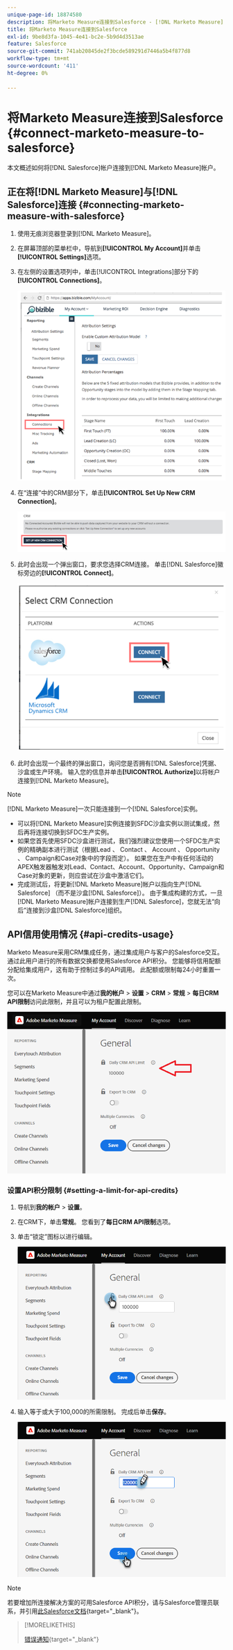 ```yaml
---
unique-page-id: 18874580
description: 将Marketo Measure连接到Salesforce - [!DNL Marketo Measure]
title: 将Marketo Measure连接到Salesforce
exl-id: 9be8d3fa-1045-4e41-bc2e-5b9d4d3513ae
feature: Salesforce
source-git-commit: 741ab20845de2f3bcde589291d7446a5b4f877d8
workflow-type: tm+mt
source-wordcount: '411'
ht-degree: 0%

---
```


# 将Marketo Measure连接到Salesforce {#connect-marketo-measure-to-salesforce}

本文概述如何将[!DNL Salesforce]帐户连接到[!DNL Marketo Measure]帐户。

## 正在将[!DNL Marketo Measure]与[!DNL Salesforce]连接 {#connecting-marketo-measure-with-salesforce}

1. 使用无痕浏览器登录到[!DNL Marketo Measure]。

1. 在屏幕顶部的菜单栏中，导航到&#x200B;**[!UICONTROL My Account]**&#x200B;并单击&#x200B;**[!UICONTROL Settings]**&#x200B;选项。

1. 在左侧的设置选项列中，单击[!UICONTROL Integrations]部分下的&#x200B;**[!UICONTROL Connections]**。

   ![](assets/connect-marketo-measure-to-salesforce-1.png)

1. 在“连接”中的CRM部分下，单击&#x200B;**[!UICONTROL Set Up New CRM Connection]**。

   ![](assets/connect-marketo-measure-to-salesforce-2.png)

1. 此时会出现一个弹出窗口，要求您选择CRM连接。 单击[!DNL Salesforce]徽标旁边的&#x200B;**[!UICONTROL Connect]**。

   ![](assets/connect-marketo-measure-to-salesforce-3.png)

1. 此时会出现一个最终的弹出窗口，询问您是否拥有[!DNL Salesforce]凭据、沙盒或生产环境。 输入您的信息并单击&#x200B;**[!UICONTROL Authorize]**&#x200B;以将帐户连接到[!DNL Marketo Measure]。

>[!NOTE]
>
>[!DNL Marketo Measure]一次只能连接到一个[!DNL Salesforce]实例。
>
>* 可以将[!DNL Marketo Measure]实例连接到SFDC沙盒实例以测试集成，然后再将连接切换到SFDC生产实例。
>* 如果您首先使用SFDC沙盒进行测试，我们强烈建议您使用一个SFDC生产实例的精确副本进行测试（根据Lead 、 Contact 、 Account 、 Opportunity 、 Campaign和Case对象中的字段而定）。 如果您在生产中有任何活动的APEX触发器触发对Lead、Contact、Account、Opportunity、Campaign和Case对象的更新，则应尝试在沙盒中激活它们。
>* 完成测试后，将更新[!DNL Marketo Measure]帐户以指向生产[!DNL Salesforce] （而不是沙盒[!DNL Salesforce]）。 由于集成构建的方式，一旦[!DNL Marketo Measure]帐户连接到生产[!DNL Salesforce]，您就无法“向后”连接到沙盒[!DNL Salesforce]组织。

## API信用使用情况 {#api-credits-usage}

Marketo Measure采用CRM集成任务，通过集成用户与客户的Salesforce交互。 通过此用户进行的所有数据交换都使用Salesforce API积分。 您能够将信用配额分配给集成用户，这有助于控制过多的API调用。 此配额或限制每24小时重置一次。

您可以在Marketo Measure中通过&#x200B;**我的帐户** > **设置** > **CRM** > **常规** > **每日CRM API限制**&#x200B;访问此限制，并且可以为租户配置此限制。

![](assets/connect-marketo-measure-to-salesforce-4.png)

### 设置API积分限制 {#setting-a-limit-for-api-credits}

1. 导航到&#x200B;**我的帐户** > **设置**。

1. 在CRM下，单击&#x200B;**常规**。 您看到了&#x200B;**每日CRM API限制**&#x200B;选项。

1. 单击“锁定”图标以进行编辑。

   ![](assets/connect-marketo-measure-to-salesforce-5.png)

1. 输入等于或大于100,000的所需限制。 完成后单击&#x200B;**保存**。

   ![](assets/connect-marketo-measure-to-salesforce-6.png)

>[!NOTE]
>
>若要增加所连接解决方案的可用Salesforce API积分，请与Salesforce管理员联系，并引用[此Salesforce文档](https://developer.salesforce.com/docs/atlas.en-us.salesforce_app_limits_cheatsheet.meta/salesforce_app_limits_cheatsheet/salesforce_app_limits_platform_api.htm){target="_blank"}。

>[!MORELIKETHIS]
>
>[错误通知](/help/configuration-and-setup/getting-started-with-marketo-measure/error-notifications.md){target="_blank"}
